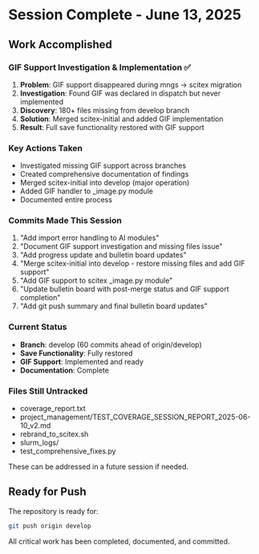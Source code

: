 # Session Complete - June 13, 2025

## Work Accomplished

### GIF Support Investigation & Implementation ✅
1. **Problem**: GIF support disappeared during mngs → scitex migration
2. **Investigation**: Found GIF was declared in dispatch but never implemented
3. **Discovery**: 180+ files missing from develop branch
4. **Solution**: Merged scitex-initial and added GIF implementation
5. **Result**: Full save functionality restored with GIF support

### Key Actions Taken
- Investigated missing GIF support across branches
- Created comprehensive documentation of findings
- Merged scitex-initial into develop (major operation)
- Added GIF handler to _image.py module
- Documented entire process

### Commits Made This Session
1. "Add import error handling to AI modules"
2. "Document GIF support investigation and missing files issue"  
3. "Add progress update and bulletin board updates"
4. "Merge scitex-initial into develop - restore missing files and add GIF support"
5. "Add GIF support to scitex _image.py module"
6. "Update bulletin board with post-merge status and GIF support completion"
7. "Add git push summary and final bulletin board updates"

### Current Status
- **Branch**: develop (60 commits ahead of origin/develop)
- **Save Functionality**: Fully restored
- **GIF Support**: Implemented and ready
- **Documentation**: Complete

### Files Still Untracked
- coverage_report.txt
- project_management/TEST_COVERAGE_SESSION_REPORT_2025-06-10_v2.md
- rebrand_to_scitex.sh
- slurm_logs/
- test_comprehensive_fixes.py

These can be addressed in a future session if needed.

## Ready for Push
The repository is ready for:
```bash
git push origin develop
```

All critical work has been completed, documented, and committed.